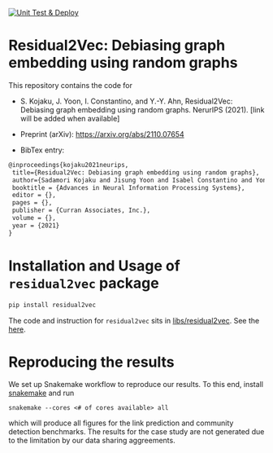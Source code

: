 [![Unit Test & Deploy](https://github.com/skojaku/residual2vec/actions/workflows/main.yml/badge.svg)](https://github.com/skojaku/residual2vec/actions/workflows/main.yml)
# Residual2Vec: Debiasing graph embedding using random graphs

This repository contains the code for

- S. Kojaku, J. Yoon, I. Constantino, and Y.-Y. Ahn, Residual2Vec: Debiasing graph embedding using random graphs. NerurIPS (2021). [link will be added when available]

- Preprint (arXiv): https://arxiv.org/abs/2110.07654

- BibTex entry:
```latex
@inproceedings{kojaku2021neurips,
 title={Residual2Vec: Debiasing graph embedding using random graphs},
 author={Sadamori Kojaku and Jisung Yoon and Isabel Constantino and Yong-Yeol Ahn},
 booktitle = {Advances in Neural Information Processing Systems},
 editor = {},
 pages = {},
 publisher = {Curran Associates, Inc.},
 volume = {},
 year = {2021}
}
```


# Installation and Usage of `residual2vec` package

```bash
pip install residual2vec
```
The code and instruction for `residual2vec` sits in [libs/residual2vec](libs/residual2vec). See the [here](libs/residual2vec/README.md).


# Reproducing the results

We set up Snakemake workflow to reproduce our results. To this end, install [snakemake](https://snakemake.readthedocs.io/en/stable/) and run

```
snakemake --cores <# of cores available> all
```

which will produce all figures for the link prediction and community detection benchmarks. The results for the case study are not generated due to the limitation by our data sharing aggreements.
